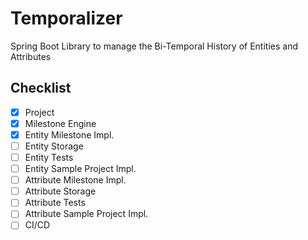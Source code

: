 # Temporalizer

Spring Boot Library to manage the Bi-Temporal History of Entities and Attributes

## Checklist
- [x] Project
- [x] Milestone Engine
- [x] Entity Milestone Impl.
- [ ] Entity Storage
- [ ] Entity Tests
- [ ] Entity Sample Project Impl.
- [ ] Attribute Milestone Impl.
- [ ] Attribute Storage
- [ ] Attribute Tests
- [ ] Attribute Sample Project Impl.
- [ ] CI/CD
